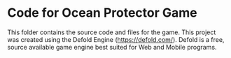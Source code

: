 # Code for Ocean Protector Game

This folder contains the source code and files for the game. This project was created using the Defold Engine (https://defold.com/). Defold is a free, source available game engine best suited for Web and Mobile programs. 
